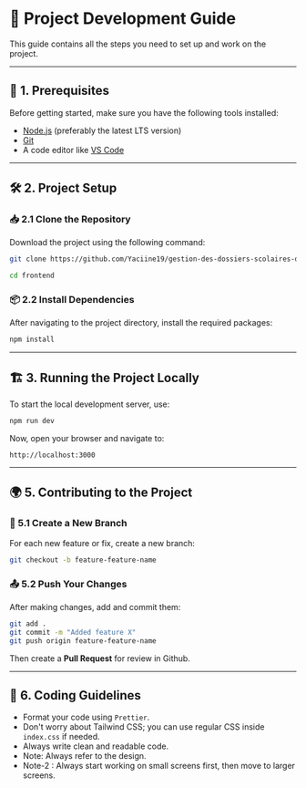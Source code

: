 # 📖 Project Development Guide

This guide contains all the steps you need to set up and work on the project.

---

## 🚀 1. Prerequisites

Before getting started, make sure you have the following tools installed:
- [Node.js](https://nodejs.org/) (preferably the latest LTS version)
- [Git](https://git-scm.com/)
- A code editor like [VS Code](https://code.visualstudio.com/)

---

## 🛠 2. Project Setup

### 📥 2.1 Clone the Repository

Download the project using the following command:
```bash
git clone https://github.com/Yaciine19/gestion-des-dossiers-scolaires-des-eleves

cd frontend
```

### 📦 2.2 Install Dependencies

After navigating to the project directory, install the required packages:
```bash
npm install
```

---

## 🏗 3. Running the Project Locally

To start the local development server, use:
```bash
npm run dev
```

Now, open your browser and navigate to:
```
http://localhost:3000
```

---

## 🌍 5. Contributing to the Project

### 📌 5.1 Create a New Branch
For each new feature or fix, create a new branch:
```bash
git checkout -b feature-feature-name
```

### 📤 5.2 Push Your Changes
After making changes, add and commit them:
```bash
git add .
git commit -m "Added feature X"
git push origin feature-feature-name
```
Then create a **Pull Request** for review in Github.

---

## 🎯 6. Coding Guidelines
- Format your code using `Prettier`.
- Don't worry about Tailwind CSS; you can use regular CSS inside `index.css` if needed.
- Always write clean and readable code.
- Note: Always refer to the design.
- Note-2 : Always start working on small screens first, then move to larger screens.
